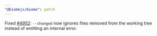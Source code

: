 ```yaml
---
"@biomejs/biome": patch
---
```


Fixed [#4952](https://github.com/biomejs/biome/issues/4952): `--changed` now ignores files removed from the working tree instead of emitting an internal error.
